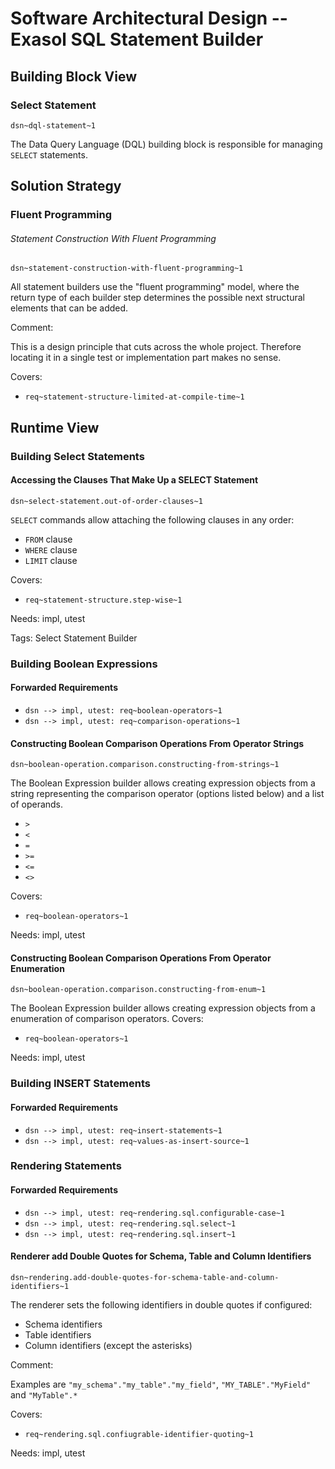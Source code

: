 # Software Architectural Design -- Exasol SQL Statement Builder

## Building Block View

### Select Statement
`dsn~dql-statement~1`

The Data Query Language (DQL) building block is responsible for managing `SELECT` statements.

## Solution Strategy

### Fluent Programming

###### Statement Construction With Fluent Programming
`dsn~statement-construction-with-fluent-programming~1`

All statement builders use the "fluent programming" model, where the return type of each builder step determines the possible next structural elements that can be added.

Comment:

This is a design principle that cuts across the whole project. Therefore locating it in a single test or implementation part makes no sense.

Covers:

* `req~statement-structure-limited-at-compile-time~1`

## Runtime View

### Building Select Statements

#### Accessing the Clauses That Make Up a SELECT Statement
`dsn~select-statement.out-of-order-clauses~1`

`SELECT` commands allow attaching the following clauses in any order:

* `FROM` clause
* `WHERE` clause
* `LIMIT` clause

Covers:

* `req~statement-structure.step-wise~1`

Needs: impl, utest

Tags: Select Statement Builder

### Building Boolean Expressions

#### Forwarded Requirements

* `dsn --> impl, utest: req~boolean-operators~1`
* `dsn --> impl, utest: req~comparison-operations~1`

#### Constructing Boolean Comparison Operations From Operator Strings
`dsn~boolean-operation.comparison.constructing-from-strings~1`

The Boolean Expression builder allows creating expression objects from a string representing the comparison operator (options listed below) and a list of operands.

* `>`
* `<`
* `=`
* `>=`
* `<=`
* `<>`

Covers:

* `req~boolean-operators~1`

Needs: impl, utest

#### Constructing Boolean Comparison Operations From Operator Enumeration
`dsn~boolean-operation.comparison.constructing-from-enum~1`

The Boolean Expression builder allows creating expression objects from a enumeration of comparison operators.
Covers:

* `req~boolean-operators~1`

Needs: impl, utest

### Building INSERT Statements

#### Forwarded Requirements

* `dsn --> impl, utest: req~insert-statements~1`
* `dsn --> impl, utest: req~values-as-insert-source~1`

### Rendering Statements

#### Forwarded Requirements

* `dsn --> impl, utest: req~rendering.sql.configurable-case~1`
* `dsn --> impl, utest: req~rendering.sql.select~1`
* `dsn --> impl, utest: req~rendering.sql.insert~1`

#### Renderer add Double Quotes for Schema, Table and Column Identifiers
`dsn~rendering.add-double-quotes-for-schema-table-and-column-identifiers~1`

The renderer sets the following identifiers in double quotes if configured:

* Schema identifiers
* Table identifiers
* Column identifiers (except the asterisks)

Comment:

Examples are `"my_schema"."my_table"."my_field"`, `"MY_TABLE"."MyField"` and `"MyTable".*`

Covers:

* `req~rendering.sql.confiugrable-identifier-quoting~1`

Needs: impl, utest